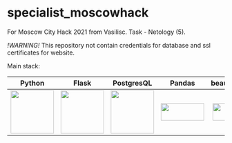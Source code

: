 # specialist_moscowhack
For Moscow City Hack 2021 from Vasilisc. Task - Netology (5).

*!WARNING!* This repository not contain credentials for database and ssl certificates for website.

Main stack:

Python         |  Flask        | PostgresQL  | Pandas         |  beautifulsoup | Sklearn |
:-------------------------:|:-------------------------:|:-----------------------:|:-----------------------:|:-----------------------:|:-----------------------:|
<img src=https://e.sfu-kras.ru/pluginfile.php/1794713/course/overviewfiles/%D0%9B%D0%BE%D0%B3%D0%BE%D1%82%D0%B8%D0%BF.jpg width="100" height="100" />|<img src=https://static.tildacdn.com/tild6463-6461-4432-a362-303266666237/flask.svg width="100" height="100" /> | <img src=https://ibrain.ru/wp-content/uploads/2019/11/postgresql.png width="100" height="100" />  | <img src=https://chanzuckerberg.com/wp-content/uploads/2019/11/pandas.png width=100 height=40/> | <img src=https://askwinters.com/wp-content/uploads/2020/06/bs-logo.png width=100 height=40/>| <img src=https://www.oursky.com/assets/img/tech__scikit.png width="100" height="60" />|

